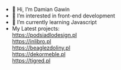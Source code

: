 - 👋 Hi, I’m Damian Gawin
- 👀 I’m interested in front-end development
- 🌱 I’m currently learning Javascript
- My Latest projects: <br>
https://podsiadlodesign.pl <br>
https://inlibro.pl <br>
https://beaglezdoliny.pl <br>
https://dekormeble.pl <br>
https://tigred.pl <br>
<!---
damiangaw/damiangaw is a ✨ special ✨ repository because its `README.md` (this file) appears on your GitHub profile.
You can click the Preview link to take a look at your changes.
--->
